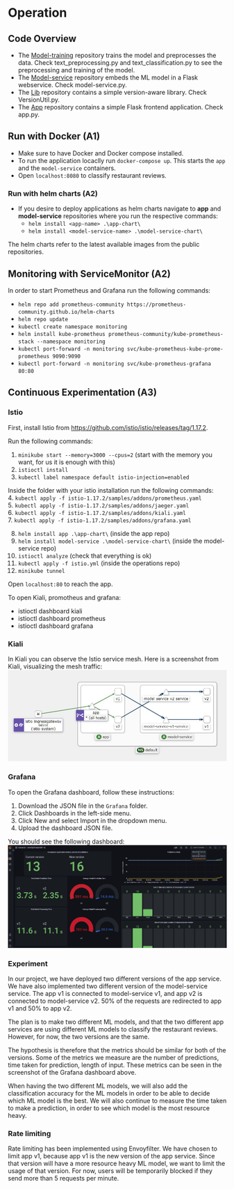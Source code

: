 # Operation

## Code Overview
- The [Model-training](https://github.com/remla23-team09/model-training/tree/main) repository trains the model and preprocesses the data. Check text_preprocessing.py and text_classification.py to see the preprocessing and training of the model. 
- The [Model-service](https://github.com/remla23-team09/model-service) repository embeds the ML model in a Flask webservice. Check model-service.py.
- The [Lib](https://github.com/remla23-team09/lib) repository contains a simple version-aware library. Check VersionUtil.py.
- The [App](https://github.com/remla23-team09/app) repository contains a simple Flask frontend application. Check app.py. 

## Run with Docker (A1)
- Make sure to have Docker and Docker compose installed.
- To run the application locaclly run `docker-compose up`. This starts the `app` and the `model-service` containers. 
- Open `localhost:8080` to classify restaurant reviews. 

### Run with helm charts (A2)
- If you desire to deploy applications as helm charts navigate to **app** and **model-service** repositories where you run the respective commands:
    - `helm install <app-name> .\app-chart\`
    - `helm install <model-service-name> .\model-service-chart\`

The helm charts refer to the latest available images from the public repositories.

## Monitoring with ServiceMonitor (A2)
In order to start Prometheus and Grafana run the following commands:

- `helm repo add prometheus-community https://prometheus-community.github.io/helm-charts`
- `helm repo update`
- `kubectl create namespace monitoring`
- `helm install kube-prometheus prometheus-community/kube-prometheus-stack --namespace monitoring`
- `kubectl port-forward -n monitoring svc/kube-prometheus-kube-prome-prometheus 9090:9090`
- `kubectl port-forward -n monitoring svc/kube-prometheus-grafana 80:80`

## Continuous Experimentation (A3)

### Istio
First, install Istio from https://github.com/istio/istio/releases/tag/1.17.2. 

Run the following commands:
1. `minikube start --memory=3000 --cpus=2` (start with the memory you want, for us it is enough with this)
2. `istioctl install`
3. `kubectl label namespace default istio-injection=enabled`

Inside the folder with your istio installation run the following commands:  
4. `kubectl apply -f istio-1.17.2/samples/addons/prometheus.yaml`    
5. `kubectl apply -f istio-1.17.2/samples/addons/jaeger.yaml`    
6. `kubectl apply -f istio-1.17.2/samples/addons/kiali.yaml`   
7. `kubectl apply -f istio-1.17.2/samples/addons/grafana.yaml`  

8. `helm install app .\app-chart\` (inside the app repo)
9. `helm install model-service .\model-service-chart\` (inside the model-service repo)
10. `istioctl analyze` (check that everything is ok)
11. `kubectl apply -f istio.yml` (inside the operations repo)
12. `minikube tunnel`

Open `localhost:80` to reach the app.

To open Kiali, promotheus and grafana:
- istioctl dashboard kiali
- istioctl dashboard prometheus
- istioctl dashboard grafana

### Kiali
In Kiali you can observe the Istio service mesh. Here is a screenshot from Kiali, visualizing the mesh traffic:
![Kiali graph](images/kiali.JPG)

### Grafana

To open the Grafana dashboard, follow these instructions:
1. Download the JSON file in the `Grafana` folder.
3. Click Dashboards in the left-side menu.
4. Click New and select Import in the dropdown menu.
4. Upload the dashboard JSON file.

You should see the following dashboard:
![Grafana dashboard](images/grafana.jpg)

### Experiment

In our project, we have deployed two different versions of the app service. We have also implemented two different version of the model-service service. The app v1 is connected to model-service v1, and app v2 is connected to model-service v2. 50% of the requests are redirected to app v1 and 50% to app v2. 

The plan is to make two different ML models, and that the two different app services are using different ML models to classify the restaurant reviews. However, for now, the two versions are the same. 

The hypothesis is therefore that the metrics should be similar for both of the versions. Some of the metrics we measure are the number of predictions, time taken for prediction, length of input. These metrics can be seen in the screenshot of the Grafana dashboard above. 

When having the two different ML models, we will also add the classification accuracy for the ML models in order to be able to decide which ML model is the best. We will also continue to measure the time taken to make a prediction, in order to see which model is the most resource heavy.

### Rate limiting

Rate limiting has been implemented using Envoyfilter. We have chosen to limit app v1, because app v1 is the new version of the app service. Since that version will have a more resource heavy ML model, we want to limit the usage of that version. For now, users will be temporarily blocked if they send more than 5 requests per minute.




